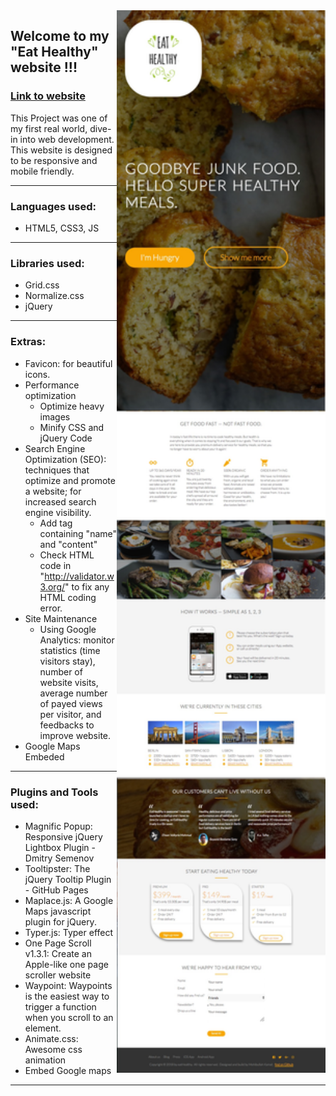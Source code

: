 <img align="right" src="/resources/css/img/README_Preview.jpg" height="1700">

## Welcome to my "Eat Healthy" website !!!
### [Link to website](https://mohibullahkamal.github.io/eatHealthyWebsite/)


This Project was one of my first real world, dive-in into web development. This website is designed to be responsive and mobile friendly.

---

### Languages used:
- HTML5, CSS3, JS
---

### Libraries used:
- Grid.css
- Normalize.css
- jQuery
---

### Extras:
- Favicon: for beautiful icons.
- Performance optimization 
  - Optimize heavy images
  - Minify CSS and jQuery Code
- Search Engine Optimization (SEO): techniques that optimize and promote a website; for increased search engine visibility.
  - Add <meta> tag containing "name" and "content"
  - Check HTML code in "http://validator.w3.org/" to fix any HTML coding error.
- Site Maintenance
  - Using Google Analytics: monitor statistics (time visitors stay), number of website visits, average number of payed views per visitor, and feedbacks to improve website.
- Google Maps Embeded
---

### Plugins and Tools used:
- Magnific Popup: Responsive jQuery Lightbox Plugin - Dmitry Semenov
- Tooltipster: The jQuery Tooltip Plugin - GitHub Pages
- Maplace.js: A Google Maps javascript plugin for jQuery.
- Typer.js: Typer effect
- One Page Scroll v1.3.1: Create an Apple-like one page scroller website 
- Waypoint: Waypoints is the easiest way to trigger a function when you scroll to an element.
- Animate.css: Awesome css animation
- Embed Google maps
---


